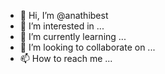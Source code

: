 - 👋 Hi, I’m @anathibest
- 👀 I’m interested in ...
- 🌱 I’m currently learning ...
- 💞️ I’m looking to collaborate on ...
- 📫 How to reach me ...

<!---
anathibest/anathibest is a ✨ special ✨ repository because its `README.md` (this file) appears on your GitHub profile.
You can click the Preview link to take a look at your changes.
--->
